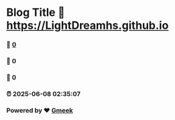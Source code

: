 # Blog Title :link: https://LightDreamhs.github.io 
### :page_facing_up: [0](https://LightDreamhs.github.io/tag.html) 
### :speech_balloon: 0 
### :hibiscus: 0 
### :alarm_clock: 2025-06-08 02:35:07 
### Powered by :heart: [Gmeek](https://github.com/Meekdai/Gmeek)
